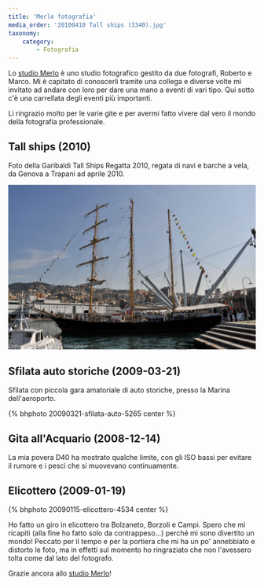 ```yaml
---
title: 'Merlo fotografia'
media_order: '20100410 Tall ships (3340).jpg'
taxonomy:
    category:
        - Fotografia
---
```


Lo [studio Merlo](http://www.merlofotografia.com) è uno studio fotografico gestito da due fotografi, Roberto e Marco. Mi è capitato di conoscerli tramite una collega e diverse volte mi invitato ad andare con loro per dare una mano a eventi di vari tipo. Qui sotto c'è una carrellata degli eventi più importanti.

Li ringrazio molto per le varie gite e per avermi fatto vivere dal vero il mondo della fotografia professionale.

## Tall ships (2010)

Foto della Garibaldi Tall Ships Regatta 2010, regata di navi e barche a vela, da Genova a Trapani ad aprile 2010.

![Kaliakra](20100410%20Tall%20ships%20%283340%29.jpg)

## Sfilata auto storiche (2009-03-21)

Sfilata con piccola gara amatoriale di auto storiche, presso la Marina dell'aeroporto.

{% bhphoto 20090321-sfilata-auto-5265 center %}

## Gita all'Acquario (2008-12-14)

La mia povera D40 ha mostrato qualche limite, con gli ISO bassi per evitare il rumore e i pesci che si muovevano continuamente.

## Elicottero (2009-01-19)

{% bhphoto 20090115-elicottero-4534 center %}

Ho fatto un giro in elicottero tra Bolzaneto, Borzoli e Campi. Spero che mi ricapiti (alla fine ho fatto solo da contrappeso...) perché mi sono divertito un mondo!
Peccato per il tempo e per la portiera che mi ha un po' annebbiato e distorto le foto, ma in effetti sul momento ho ringraziato che non l'avessero tolta come dal lato del fotografo.

Grazie ancora allo [studio Merlo](http://www.merlofotografia.com/ "Sito Studio Merlo")!
